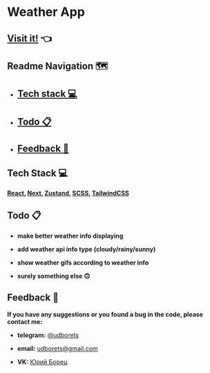# Weather App

## [Visit it!](https://udborets-myweather.vercel.app/) 👈

## Readme Navigation 🗺️

- ## [Tech stack :computer:](#techstacklink)

- ## [Todo :clipboard:](#todolink)

- ## [Feedback :pray:](#feedbacklink)

<a id="techstacklink"></a>

## Tech Stack :computer:

**[React](https://react.dev/), [Next](https://nextjs.org/), [Zustand](https://zustand-demo.pmnd.rs/), [SCSS](https://sass-lang.com/), [TailwindCSS](https://tailwindcss.com/)**

<a id="todolink"></a>

## Todo :clipboard:

- **make better weather info displaying**

- **add weather api info type (cloudy/rainy/sunny)**

- **show weather gifs according to weather info**

- **surely something else 🙃**

<a id="feedbacklink"></a>

## Feedback :pray:

**If you have any suggestions or you found a bug in the code, please contact me:**

- **telegram:** [@udborets](https://t.me/udborets)

- **email:** udborets@gmail.com

- **VK:** [Юрий Борец](https://vk.com/udborets)
